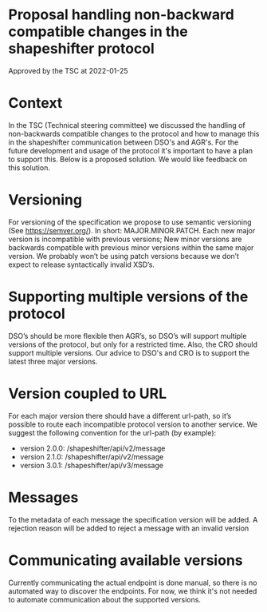 # Proposal handling non-backward compatible changes in the shapeshifter protocol
Approved by the TSC at 2022-01-25

# Context
In the TSC (Technical steering committee) we discussed the handling of non-backwards compatible changes to the protocol and how to manage this in the shapeshifter communication between DSO's and AGR's. For the future development and usage of the protocol it's important to have a plan to support this. Below is a proposed solution. We would like feedback on this solution.

# Versioning
For versioning of the specification we propose to use semantic versioning (See https://semver.org/). In short: MAJOR.MINOR.PATCH. Each new major version is incompatible with previous versions; New minor versions are backwards compatible with previous minor versions within the same major version. We probably won’t be using patch versions because we don’t expect to release syntactically invalid XSD’s.

# Supporting multiple versions of the protocol
DSO’s should be more flexible then AGR’s, so DSO’s will support multiple versions of the protocol, but only for a restricted time.
Also, the CRO should support multiple versions.
Our advice to DSO's and CRO is to support the latest three major versions.

# Version coupled to URL
For each major version there should have a different url-path, so it’s possible to route each incompatible protocol version to another service.
We suggest the following convention for the url-path (by example):
- version 2.0.0: /shapeshifter/api/v2/message
- version 2.1.0: /shapeshifter/api/v2/message
- version 3.0.1: /shapeshifter/api/v3/message

# Messages
To the metadata of each message the specification version will be added.
A rejection reason will be added to reject a message with an invalid version

# Communicating available versions
Currently communicating the actual endpoint is done manual, so there is no automated way to discover the endpoints. For now, we think it's not needed to automate communication about the supported versions.
